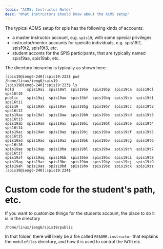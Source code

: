 ```yaml
---
topic: "ACMS: Instructor Notes"
desc: "What instructors should know about the ACMS setup"
---
```


The typical ACMS setup for spis has the following kinds of accounts:

* a master instructor account, e.g. `spis19`, with some special privileges
* instructor/mentor accounts for speicifc individuals, e.g. spis19t1, spis19t2, spis19t3, etc.
* student acconts for the SPIS participants, that are typically named spis19aa, spis19ab, etc.

The directory hierarchy is typically as shown here:

```
[spis19@ieng6-240]:spis19:222$ pwd
/home/linux/ieng6/spis19
[spis19@ieng6-240]:spis19:223$ ls
hold      spis19ai  spis19at  spis19be  spis19bp  spis19ca  spis19cl  sps16t10
public    spis19aj  spis19au  spis19bf  spis19bq  spis19cb  spis19t1  sps16t11
spis19    spis19ak  spis19av  spis19bg  spis19br  spis19cc  spis19t2  sps16t12
spis19aa  spis19al  spis19aw  spis19bh  spis19bs  spis19cd  spis19t3  sps16t13
spis19ab  spis19am  spis19ax  spis19bi  spis19bt  spis19ce  spis19t4  sps16t14
spis19ac  spis19an  spis19ay  spis19bj  spis19bu  spis19cf  spis19t5  sps16t15
spis19ad  spis19ao  spis19az  spis19bk  spis19bv  spis19cg  spis19t6  sps16t16
spis19ae  spis19ap  spis19ba  spis19bl  spis19bw  spis19ch  spis19t7  sps16t17
spis19af  spis19aq  spis19bb  spis19bm  spis19bx  spis19ci  spis19t8
spis19ag  spis19ar  spis19bc  spis19bn  spis19by  spis19cj  spis19t9
spis19ah  spis19as  spis19bd  spis19bo  spis19bz  spis19ck  spis19zz
[spis19@ieng6-240]:spis19:224$ 
```

# Custom code for the student's path, etc.

If you want to customize things for the students account, the place to do it is in the directory 

```
/home/linux/ieng6/spis19/public
```

In that folder, there will likely be a file called `README.instructor` that explains the `modulefiles` directory, and
how it is used to control the `PATH` etc.

